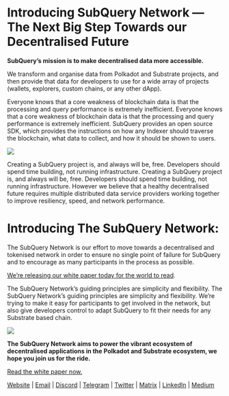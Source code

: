 # Introducing SubQuery Network — The Next Big Step Towards our Decentralised Future

**SubQuery’s mission is to make decentralised data more accessible.**

We transform and organise data from Polkadot and Substrate projects, and then provide that data for developers to use for a wide array of projects (wallets, explorers, custom chains, or any other dApp).

Everyone knows that a core weakness of blockchain data is that the processing and query performance is extremely inefficient. Everyone knows that a core weakness of blockchain data is that the processing and query performance is extremely inefficient. SubQuery provides an open source SDK, which provides the instructions on how any Indexer should traverse the blockchain, what data to collect, and how it should be shown to users.

![](https://miro.medium.com/max/700/1*0l37MKpDk2ahHsqDUBxbjw.png)

Creating a SubQuery project is, and always will be, free. Developers should spend time building, not running infrastructure. Creating a SubQuery project is, and always will be, free. Developers should spend time building, not running infrastructure. However we believe that a healthy decentralised future requires multiple distributed data service providers working together to improve resiliency, speed, and network performance.

# Introducing The SubQuery Network:

The SubQuery Network is our effort to move towards a decentralised and tokenised network in order to ensure no single point of failure for SubQuery and to encourage as many participants in the process as possible.

[We’re releasing our white paper today for the world to read](https://static.subquery.network/whitepaper.pdf).

The SubQuery Network’s guiding principles are simplicity and flexibility. The SubQuery Network’s guiding principles are simplicity and flexibility. We’re trying to make it easy for participants to get involved in the network, but also give developers control to adapt SubQuery to fit their needs for any Substrate based chain.

![](https://miro.medium.com/max/700/1*5E_eIJBTvHI7W24ib_Syvw.png)

**The SubQuery Network aims to power the vibrant ecosystem of decentralised applications in the Polkadot and Substrate ecosystem, we hope you join us for the ride.**

[Read the white paper now.](https://static.subquery.network/whitepaper.pdf)

[Website](https://subquery.network/) | [Email](mailto:hello@subquery.network) | [Discord](https://discord.com/invite/78zg8aBSMG) | [Telegram](https://t.me/subquerynetwork) | [Twitter](https://twitter.com/subquerynetwork) | [Matrix](https://matrix.to/#/#subquery:matrix.org) | [LinkedIn](https://www.linkedin.com/company/subquery) | [Medium](https://subquery.medium.com/)